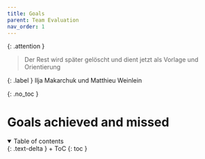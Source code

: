 ```yaml
---
title: Goals
parent: Team Evaluation
nav_order: 1
---
```


{: .attention }
> Der Rest wird später gelöscht und dient jetzt als Vorlage und Orientierung

{: .label }
Ilja Makarchuk und Matthieu Weinlein

{: .no_toc }
# Goals achieved and missed

<details open markdown="block">
{: .text-delta }
<summary>Table of contents</summary>
+ ToC
{: toc }
</details>
